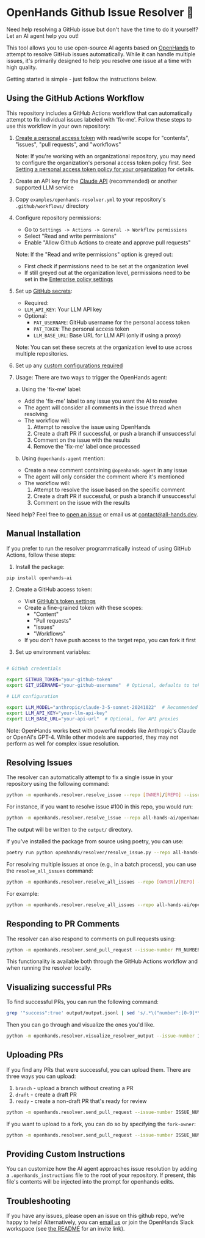 # OpenHands Github Issue Resolver 🙌

Need help resolving a GitHub issue but don't have the time to do it yourself? Let an AI agent help you out!

This tool allows you to use open-source AI agents based on [OpenHands](https://github.com/all-hands-ai/openhands)
to attempt to resolve GitHub issues automatically. While it can handle multiple issues, it's primarily designed
to help you resolve one issue at a time with high quality.

Getting started is simple - just follow the instructions below.

## Using the GitHub Actions Workflow

This repository includes a GitHub Actions workflow that can automatically attempt to fix individual issues labeled with 'fix-me'.
Follow these steps to use this workflow in your own repository:

1. [Create a personal access token](https://github.com/settings/tokens?type=beta) with read/write scope for "contents", "issues", "pull requests", and "workflows"

   Note: If you're working with an organizational repository, you may need to configure the organization's personal access token policy first. See [Setting a personal access token policy for your organization](https://docs.github.com/en/organizations/managing-programmatic-access-to-your-organization/setting-a-personal-access-token-policy-for-your-organization) for details.

2. Create an API key for the [Claude API](https://www.anthropic.com/api) (recommended) or another supported LLM service

3. Copy `examples/openhands-resolver.yml` to your repository's `.github/workflows/` directory

4. Configure repository permissions:
    - Go to `Settings -> Actions -> General -> Workflow permissions`
    - Select "Read and write permissions"
    - Enable "Allow Github Actions to create and approve pull requests"

    Note: If the "Read and write permissions" option is greyed out:
    - First check if permissions need to be set at the organization level
    - If still greyed out at the organization level, permissions need to be set in the [Enterprise policy settings](https://docs.github.com/en/enterprise-cloud@latest/admin/enforcing-policies/enforcing-policies-for-your-enterprise/enforcing-policies-for-github-actions-in-your-enterprise#enforcing-a-policy-for-workflow-permissions-in-your-enterprise)

5. Set up [GitHub secrets](https://docs.github.com/en/actions/security-for-github-actions/security-guides/using-secrets-in-github-actions):
   - Required:
    - `LLM_API_KEY`: Your LLM API key
   - Optional:
     - `PAT_USERNAME`: GitHub username for the personal access token
     - `PAT_TOKEN`: The personal access token
     - `LLM_BASE_URL`: Base URL for LLM API (only if using a proxy)

   Note: You can set these secrets at the organization level to use across multiple repositories.

6. Set up any [custom configurations required](https://docs.all-hands.dev/modules/usage/how-to/github-action#custom-configurations)

7. Usage:
   There are two ways to trigger the OpenHands agent:

   a. Using the 'fix-me' label:
      - Add the 'fix-me' label to any issue you want the AI to resolve
      - The agent will consider all comments in the issue thread when resolving
      - The workflow will:
        1. Attempt to resolve the issue using OpenHands
        2. Create a draft PR if successful, or push a branch if unsuccessful
        3. Comment on the issue with the results
        4. Remove the 'fix-me' label once processed

   b. Using `@openhands-agent` mention:
      - Create a new comment containing `@openhands-agent` in any issue
      - The agent will only consider the comment where it's mentioned
      - The workflow will:
        1. Attempt to resolve the issue based on the specific comment
        2. Create a draft PR if successful, or push a branch if unsuccessful
        3. Comment on the issue with the results

Need help? Feel free to [open an issue](https://github.com/all-hands-ai/openhands/issues) or email us at [contact@all-hands.dev](mailto:contact@all-hands.dev).

## Manual Installation

If you prefer to run the resolver programmatically instead of using GitHub Actions, follow these steps:

1. Install the package:

```bash
pip install openhands-ai
```

2. Create a GitHub access token:
   - Visit [GitHub's token settings](https://github.com/settings/personal-access-tokens/new)
   - Create a fine-grained token with these scopes:
     - "Content"
     - "Pull requests"
     - "Issues"
     - "Workflows"
   - If you don't have push access to the target repo, you can fork it first

3. Set up environment variables:

```bash

# GitHub credentials

export GITHUB_TOKEN="your-github-token"
export GIT_USERNAME="your-github-username"  # Optional, defaults to token owner

# LLM configuration

export LLM_MODEL="anthropic/claude-3-5-sonnet-20241022"  # Recommended
export LLM_API_KEY="your-llm-api-key"
export LLM_BASE_URL="your-api-url"  # Optional, for API proxies
```

Note: OpenHands works best with powerful models like Anthropic's Claude or OpenAI's GPT-4. While other models are supported, they may not perform as well for complex issue resolution.

## Resolving Issues

The resolver can automatically attempt to fix a single issue in your repository using the following command:

```bash
python -m openhands.resolver.resolve_issue --repo [OWNER]/[REPO] --issue-number [NUMBER]
```

For instance, if you want to resolve issue #100 in this repo, you would run:

```bash
python -m openhands.resolver.resolve_issue --repo all-hands-ai/openhands --issue-number 100
```

The output will be written to the `output/` directory.

If you've installed the package from source using poetry, you can use:

```bash
poetry run python openhands/resolver/resolve_issue.py --repo all-hands-ai/openhands --issue-number 100
```

For resolving multiple issues at once (e.g., in a batch process), you can use the `resolve_all_issues` command:

```bash
python -m openhands.resolver.resolve_all_issues --repo [OWNER]/[REPO] --issue-numbers [NUMBERS]
```

For example:

```bash
python -m openhands.resolver.resolve_all_issues --repo all-hands-ai/openhands --issue-numbers 100,101,102
```

## Responding to PR Comments

The resolver can also respond to comments on pull requests using:

```bash
python -m openhands.resolver.send_pull_request --issue-number PR_NUMBER --issue-type pr
```

This functionality is available both through the GitHub Actions workflow and when running the resolver locally.

## Visualizing successful PRs

To find successful PRs, you can run the following command:

```bash
grep '"success":true' output/output.jsonl | sed 's/.*\("number":[0-9]*\).*/\1/g'
```

Then you can go through and visualize the ones you'd like.

```bash
python -m openhands.resolver.visualize_resolver_output --issue-number ISSUE_NUMBER --vis-method json
```

## Uploading PRs

If you find any PRs that were successful, you can upload them.
There are three ways you can upload:

1. `branch` - upload a branch without creating a PR
2. `draft` - create a draft PR
3. `ready` - create a non-draft PR that's ready for review

```bash
python -m openhands.resolver.send_pull_request --issue-number ISSUE_NUMBER --username YOUR_GITHUB_USERNAME --pr-type draft
```

If you want to upload to a fork, you can do so by specifying the `fork-owner`:

```bash
python -m openhands.resolver.send_pull_request --issue-number ISSUE_NUMBER --username YOUR_GITHUB_USERNAME --pr-type draft --fork-owner YOUR_GITHUB_USERNAME
```

## Providing Custom Instructions

You can customize how the AI agent approaches issue resolution by adding a `.openhands_instructions` file to the root of your repository. If present, this file's contents will be injected into the prompt for openhands edits.

## Troubleshooting

If you have any issues, please open an issue on this github repo, we're happy to help!
Alternatively, you can [email us](mailto:contact@all-hands.dev) or join the OpenHands Slack workspace (see [the README](/README.md) for an invite link).
